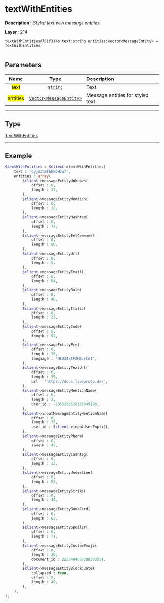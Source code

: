 # textWithEntities

**Description** : *Styled text with message entities*

**Layer** : 214

```tl
textWithEntities#751f3146 text:string entities:Vector<MessageEntity> = TextWithEntities;
```

---

## Parameters

| Name | Type | Description |
| :---: | :---: | :--- |
| <mark>text</mark> | [`string`](type/string) | Text |
| <mark>entities</mark> | [`Vector<MessageEntity>`](type/MessageEntity) | Message entities for styled text |

---

## Type

[TextWithEntities](type/TextWithEntities)

---

## Example

```php
$textWithEntities = $client->textWithEntities(
	text : 'oyjextmTEhkDH3w7',
	entities : array(
		$client->messageEntityUnknown(
			offset : 0,
			length : 37,
		),
		$client->messageEntityMention(
			offset : 0,
			length : 18,
		),
		$client->messageEntityHashtag(
			offset : 0,
			length : 72,
		),
		$client->messageEntityBotCommand(
			offset : 0,
			length : 60,
		),
		$client->messageEntityUrl(
			offset : 0,
			length : 5,
		),
		$client->messageEntityEmail(
			offset : 0,
			length : 94,
		),
		$client->messageEntityBold(
			offset : 0,
			length : 46,
		),
		$client->messageEntityItalic(
			offset : 0,
			length : 35,
		),
		$client->messageEntityCode(
			offset : 0,
			length : 97,
		),
		$client->messageEntityPre(
			offset : 0,
			length : 36,
			language : 'HEU34ktF2M5orCe1',
		),
		$client->messageEntityTextUrl(
			offset : 0,
			length : 39,
			url : 'https://docs.liveproto.dev',
		),
		$client->messageEntityMentionName(
			offset : 0,
			length : 3,
			user_id : -2356353528135349190,
		),
		$client->inputMessageEntityMentionName(
			offset : 0,
			length : 75,
			user_id : $client->inputUserEmpty(),
		),
		$client->messageEntityPhone(
			offset : 0,
			length : 45,
		),
		$client->messageEntityCashtag(
			offset : 0,
			length : 13,
		),
		$client->messageEntityUnderline(
			offset : 0,
			length : 53,
		),
		$client->messageEntityStrike(
			offset : 0,
			length : 44,
		),
		$client->messageEntityBankCard(
			offset : 0,
			length : 62,
		),
		$client->messageEntitySpoiler(
			offset : 0,
			length : 71,
		),
		$client->messageEntityCustomEmoji(
			offset : 0,
			length : 30,
			document_id : 2225404069388383554,
		),
		$client->messageEntityBlockquote(
			collapsed : true,
			offset : 0,
			length : 40,
		),
	),
);
```